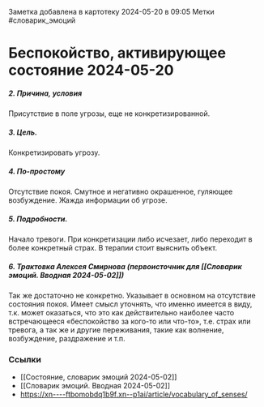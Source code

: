 Заметка добавлена в картотеку 2024-05-20 в 09:05
Метки #словарик_эмоций 

#  Беспокойство, активирующее состояние 2024-05-20

##### 2. Причина, условия
Присутствие в поле угрозы, еще не конкретизированной.
##### 3. Цель.
Конкретизировать угрозу.
##### 4. По-простому
Отсутствие покоя. Смутное и негативно окрашенное, гуляющее возбуждение. Жажда информации об угрозе.
##### 5. Подробности.
Начало тревоги. При конкретизации либо исчезает, либо переходит в более конкретный страх. В терапии стоит выяснить объект.
##### 6. Трактовка Алексея Смирнова (первоисточник для [[Словарик эмоций. Вводная 2024-05-02]])
Так же достаточно не конкретно. Указывает в основном на отсутствие состояния покоя. Имеет смысл уточнять, что именно имеется в виду, т.к. может оказаться, что это как действительно наиболее часто встречающееся «беспокойство за кого-то или что-то», т.е. страх или тревога, а так же и другие переживания, такие как волнение, возбуждение, раздражение и т.п.


### Ссылки
- [[Состояние, словарик эмоций 2024-05-02]]
- [[Словарик эмоций. Вводная 2024-05-02]]
- https://xn----ftbomobdq1b9f.xn--p1ai/article/vocabulary_of_senses/




